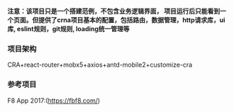 **注意：该项目只是一个搭建范例，不包含业务逻辑界面， 项目运行后只能看到一个页面。但提供了crna项目基本的配置，包括路由，数据管理，http请求库，ui库, eslint规则，git规则, loading统一管理等**

### 项目架构
CRA+react-router+mobx5+axios+antd-mobile2+customize-cra

### 参考项目
F8 App 2017:(https://fbf8.com/)
